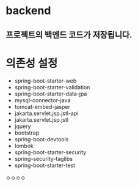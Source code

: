 # backend
프로젝트의 백엔드 코드가 저장됩니다.
---
# 의존성 설정
- spring-boot-starter-web
- spring-boot-starter-validation
- spring-boot-starter-data-jpa
- mysql-connector-java
- tomcat-embed-jasper
- jakarta.servlet.jsp.jstl-api
- jakarta.servlet.jsp.jstl
- jquery
- bootstrap
- spring-boot-devtools
- lombok
- spring-boot-starter-security
- spring-security-taglibs
- spring-boot-starter-test

ㅇㅇㅇㅇ
